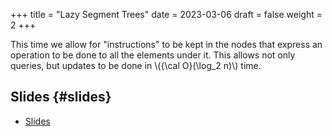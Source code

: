 +++
title = "Lazy Segment Trees"
date = 2023-03-06
draft = false
weight = 2
+++

This time we allow for "instructions" to be kept in the nodes that express an operation to be done to all the elements under it.
This allows not only queries, but updates to be done in \\({\cal O}(\log\_2 n)\\) time.


## Slides {#slides}

-   [Slides](/slides/lazy-segment-trees.pdf)
